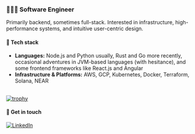 ### 🧑🏻‍💻 Software Engineer
Primarily backend, sometimes full-stack. Interested in infrastructure, high-performance systems, and intuitive user-centric design.

#### 👾 Tech stack
- **Languages:** Node.js and Python usually, Rust and Go more recently, occasional adventures in JVM-based languages (with hesitance), and some frontend frameworks like React.js and Angular
- **Infrastructure & Platforms:** AWS, GCP, Kubernetes, Docker, Terraform, Solana, NEAR
  
\
[![trophy](https://github-profile-trophy.vercel.app/?username=iamramtin&theme=algolia&margin-w=40&title=Commits&title=Experience)](https://github.com/ryo-ma/github-profile-trophy)

#### 🤝 Get in touch
[](https://www.linkedin.com/in/ramtinmesgari)
<a href="https://www.linkedin.com/in/ramtinmesgari"><img src="https://img.shields.io/badge/linkedin-%230077B5.svg?style=for-the-badge&logo=linkedin&logoColor=white" alt="LinkedIn"></a>


